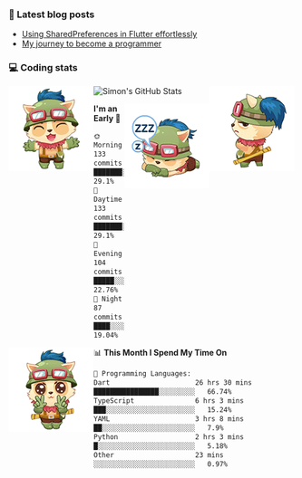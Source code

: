 ### 📘 Latest blog posts

<!-- BLOG-POST-LIST:START -->
- [Using SharedPreferences in Flutter effortlessly](http://blog.codingteemo.me/2020/07/15/Using-SharedPreferences-in-Flutter-effortlessly/)
- [My journey to become a programmer](http://blog.codingteemo.me/2018/07/14/My-journey-to-become-a-programmer/)
<!-- BLOG-POST-LIST:END -->

### 💻 Coding stats
<img align="right" src="https://raw.githubusercontent.com/simonpham/simonpham/master/assets/images/6kiur.gif" >


<img align="left" src="https://raw.githubusercontent.com/simonpham/simonpham/master/assets/images/5kiur.gif" >

![Simon's GitHub Stats](https://github-readme-stats-obu2qdcs2.vercel.app/api?username=simonpham)

<img align="right" src="https://raw.githubusercontent.com/simonpham/simonpham/master/assets/images/4kiur.gif" >

<!--START_SECTION:waka-->
**I'm an Early 🐤** 

```text
🌞 Morning    133 commits    ███████░░░░░░░░░░░░░░░░░░   29.1% 
🌆 Daytime    133 commits    ███████░░░░░░░░░░░░░░░░░░   29.1% 
🌃 Evening    104 commits    █████░░░░░░░░░░░░░░░░░░░░   22.76% 
🌙 Night      87 commits     ████░░░░░░░░░░░░░░░░░░░░░   19.04%

```


<img align="left" src="https://raw.githubusercontent.com/simonpham/simonpham/master/assets/images/19kiur.gif" >📊 **This Month I Spend My Time On** 

```text
💬 Programming Languages: 
Dart                     26 hrs 30 mins      ████████████████░░░░░░░░░   66.74% 
TypeScript               6 hrs 3 mins        ███░░░░░░░░░░░░░░░░░░░░░░   15.24% 
YAML                     3 hrs 8 mins        ██░░░░░░░░░░░░░░░░░░░░░░░   7.9% 
Python                   2 hrs 3 mins        █░░░░░░░░░░░░░░░░░░░░░░░░   5.18% 
Other                    23 mins             ░░░░░░░░░░░░░░░░░░░░░░░░░   0.97%

```


<!--END_SECTION:waka-->
